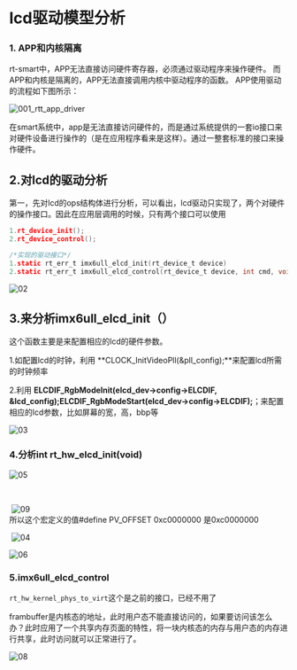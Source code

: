 

# lcd驱动模型分析

### 1. APP和内核隔离

rt-smart中，APP无法直接访问硬件寄存器，必须通过驱动程序来操作硬件。
而APP和内核是隔离的，APP无法直接调用内核中驱动程序的函数。
APP使用驱动的流程如下图所示：

![001_rtt_app_driver](D:\workspace\takenodt\lcd\pic\001_rtt_app_driver.png)

在smart系统中，app是无法直接访问硬件的，而是通过系统提供的一套io接口来对硬件设备进行操作的（是在应用程序看来是这样）。通过一整套标准的接口来操作硬件。

## 2.对lcd的驱动分析

第一，先对lcd的ops结构体进行分析，可以看出，lcd驱动只实现了，两个对硬件的操作接口。因此在应用层调用的时候，只有两个接口可以使用

```c
1.rt_device_init();
2.rt_device_control();
```

```c
/*实现的驱动接口*/
1.static rt_err_t imx6ull_elcd_init(rt_device_t device)
2.static rt_err_t imx6ull_elcd_control(rt_device_t device, int cmd, void *args)
```

![02](D:\workspace\takenodt\lcd\pic\02.png)

## 3.来分析imx6ull_elcd_init（）

这个函数主要是来配置相应的lcd的硬件参数。

1.如配置lcd的时钟，利用 **CLOCK_InitVideoPll(&pll_config);**来配置lcd所需的时钟频率

2.利用 **ELCDIF_RgbModeInit(elcd_dev->config->ELCDIF, &lcd_config);ELCDIF_RgbModeStart(elcd_dev->config->ELCDIF);**；来配置相应的lcd参数，比如屏幕的宽，高，bbp等

![03](D:\workspace\takenodt\lcd\pic\03.png)

### 4.分析int rt_hw_elcd_init(void)

![05](D:\workspace\takenodt\lcd\pic\05.jpg)

​                       

​                          ![09](D:\workspace\takenodt\lcd\pic\09.jpg)   
​                           所以这个宏定义的值#define PV_OFFSET 0xc0000000 是0xc0000000

​                                                                     ![04](D:\workspace\takenodt\lcd\pic\04.png)

![06](D:\workspace\takenodt\lcd\pic\06.png)



### 5.imx6ull_elcd_control

`rt_hw_kernel_phys_to_virt`这个是之前的接口，已经不用了

frambuffer是内核态的地址，此时用户态不能直接访问的，如果要访问该怎么办？此时应用了一个共享内存页面的特性，将一块内核态的内存与用户态的内存进行共享，此时访问就可以正常进行了。

![08](D:\workspace\takenodt\lcd\pic\08.png)

